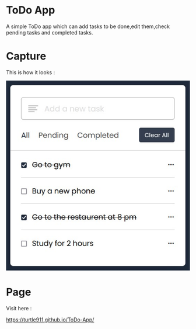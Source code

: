 # ToDo App

A simple ToDo app which can add tasks to be done,edit them,check pending tasks and completed tasks.

# Capture

This is how it looks :

![screenshot](Capture.jpg)

# Page

Visit here :

https://turtle911.github.io/ToDo-App/
